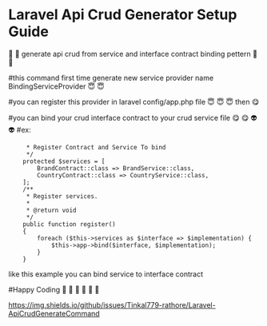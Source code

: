# Laravel Api Crud Generator Setup Guide
 🤖 🤖 generate api crud from service and interface contract binding pettern  🤖 🤖

#this command first time generate new service provider name BindingServiceProvider  😇 😇

#you can register this provider in laravel config/app.php file   😇 😇 😇  then  😋 

#you can bind your crud interface contract to your crud service file   😋 😋  👽 👽
#ex:
```.php /**
     * Register Contract and Service To bind
     */
    protected $services = [
        BrandContract::class => BrandService::class,
        CountryContract::class => CountryService::class,
    ];
    /**
     * Register services.
     *
     * @return void
     */
    public function register()
    {
        foreach ($this->services as $interface => $implementation) {
            $this->app->bind($interface, $implementation);
        }
    }
```
   

like this example you can bind service to interface contract

#Happy Coding  🤩 🤩 🤩 🤩 🤩 🤩


https://img.shields.io/github/issues/Tinkal779-rathore/Laravel-ApiCrudGenerateCommand
